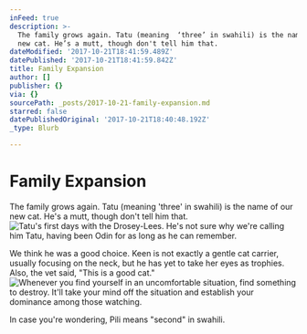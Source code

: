 ```yaml
---
inFeed: true
description: >-
  The family grows again. Tatu (meaning  ‘three’ in swahili) is the name of our
  new cat. He’s a mutt, though don't tell him that.
dateModified: '2017-10-21T18:41:59.489Z'
datePublished: '2017-10-21T18:41:59.842Z'
title: Family Expansion
author: []
publisher: {}
via: {}
sourcePath: _posts/2017-10-21-family-expansion.md
starred: false
datePublishedOriginal: '2017-10-21T18:40:48.192Z'
_type: Blurb

---
```

# Family Expansion

The family grows again. Tatu (meaning 'three' in swahili) is the name of our new cat. He's a mutt, though don't tell him that.
![Tatu's first days with the Drosey-Lees. He's not sure why we're calling him Tatu, having been Odin for as long as he can remember.](https://the-grid-user-content.s3-us-west-2.amazonaws.com/2381e62d-a66e-4361-8474-2dcac185afd0.jpg)

We think he was a good choice. Keen is not exactly a gentle cat carrier, usually focusing on the neck, but he has yet to take her eyes as trophies. Also, the vet said, "This is a good cat."
![Whenever you find yourself in an uncomfortable situation, find something to destroy. It'll take your mind off the situation and establish your dominance among those watching.](https://the-grid-user-content.s3-us-west-2.amazonaws.com/a9438cdb-c332-4baa-a810-3e0094c55693.jpg)

In case you're wondering, Pili means "second" in swahili.